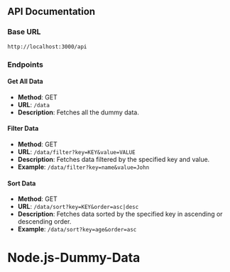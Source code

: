 ## API Documentation

### Base URL
`http://localhost:3000/api`

### Endpoints

#### Get All Data
- **Method**: GET
- **URL**: `/data`
- **Description**: Fetches all the dummy data.

#### Filter Data
- **Method**: GET
- **URL**: `/data/filter?key=KEY&value=VALUE`
- **Description**: Fetches data filtered by the specified key and value.
- **Example**: `/data/filter?key=name&value=John`

#### Sort Data
- **Method**: GET
- **URL**: `/data/sort?key=KEY&order=asc|desc`
- **Description**: Fetches data sorted by the specified key in ascending or descending order.
- **Example**: `/data/sort?key=age&order=asc`
# Node.js-Dummy-Data
